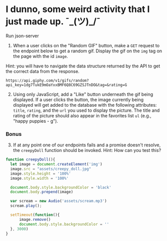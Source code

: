 # I dunno, some weird activity that I just made up. ¯\_(ツ)_/¯ 

Run json-server

1. When a user clicks on the "Random GIF" button, make a `GET` request to the endpoint below to get a random gif. Display the gif on the `img` tag on the page with the id `image`.

Hint: you will have to navigate the data structure returned by the API to get the correct data from the response.

```
https://api.giphy.com/v1/gifs/random?api_key=1dg7TukE9mOaYxxBMF6Q8C69GZSJTnDO&tag=&rating=G
```

2. Using only JavaScript, add a "Like" button underneath the gif being displayed. If a user clicks the button, the image currently being displayed will get added to the database with the following attributes: `title`, `rating`, and the `url` you used to display the picture. The title and rating of the picture should also appear in the favorites list `ul` (e.g., "happy puppies - g"). 

### Bonus

3. If at any point one of our endpoints fails and a promise doesn't resolve, the `creepyDoll` function should be invoked. Hint: How can you test this?

```javascript
function creepyDoll(){
  let image = document.createElement('img')
  image.src = "assets/creepy_doll.jpg"
  image.style.height = '100%'
  image.style.width = '100%'

  document.body.style.backgroundColor = 'black'
  document.body.prepend(image)

  var scream = new Audio('assets/scream.mp3')
  scream.play();

  setTimeout(function(){
      image.remove()
      document.body.style.backgroundColor = ''
  }, 3000)
}
```

